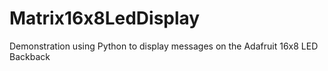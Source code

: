 Matrix16x8LedDisplay
====================

Demonstration using Python to display messages on the Adafruit 16x8 LED Backback
